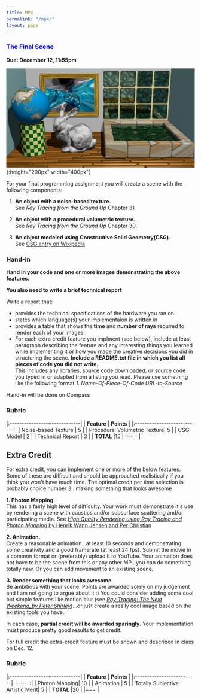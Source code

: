 ```yaml
---
title: MP4
permalink: "/mp4/"
layout: page
---
```


### <span style="color:blue"> The Final Scene  </span>
**Due: December 12, 11:55pm**

![Scene](/assets/img/scene.jpg){:height="200px" width="400px"}

For your final programming assignment you will create a scene with the following components:

1. **An object with a noise-based texture.<br/>** See _Ray Tracing from the Ground Up_ Chapter 31 

2. **An object with a procedural volumetric texture.<br/>** See _Ray Tracing from the Ground Up_ Chapter 30.  
 
3. **An object modeled using Constructive Solid Geometry(CSG).**<br/> 
  See [CSG entry on Wikipedia](https://en.wikipedia.org/wiki/Constructive_solid_geometry). 
         
### Hand-in

**Hand in your code and one or more images demonstrating the above features.**

**You also need to write a brief technical report**

Write a report that:
+ provides the technical specifications of the hardware you ran on
+ states which language(s) your implementaion is written in
+ provides a table that shows the **time** and **number of rays** required to render each of your images.
+ For each extra credit feature you implment (see below), include at least paragraph describing the feature and any interesting things you learned while implementing it or how you made the creative decisions you did in structuring the scene.
**Include a README.txt file in which you list all pieces of code you did not write.**  
This includes any libraries, source code downloaded, or source code you typed in or adapted from a listing you read. Please use something like the following format _1. Name-Of-Piece-Of-Code URL-to-Source_ 

Hand-in will be done on Compass
### Rubric


|:----------------+------------|
| **Feature**     | **Points** |
|:--------------------|-------:|
| Noise-based Texture  | 5     |
| Procedural Volumetric Texture| 5 |
| CSG Model           | 2      | 
| Technical Report    | 3      |
| **TOTAL**	        |15        |
|===
| 


## Extra Credit

For extra credit, you can implement one or more of the below features. Some of these are difficult and should be approached realistically if you think you won't have much time. The optimal credit per time selection is probably choice number 3...making something that looks awesome 

**1. Photon Mapping.**<br/> This has a fairly high level of difficulty. Your work must demonstrate it's use by rendering a scene with caustics and/or subsurface scattering and/or participating media. See [_High Quality Rendering using Ray Tracing and Photon Mapping_ by Henrik Wann Jensen and Per Christian](https://graphics.pixar.com/library/HQRenderingCourse/paper.pdf)

**2. Animation.**<br/> Create a reasonable animation...at least 10 seconds and demonstrating some creativity and a good framerate (at least 24 fps). Submit the movie in a common format or (preferably) upload it to YouTube. Your animation does not have to be the scene from this or any other MP...you can do something totally new. Or you can add movement to an existing scene.

**3. Render something that looks awesome.**<br/> Be ambitious with your scene. Points are awarded solely on my judgement and I am not going to argue about it :) You could consider adding some cool but simple features like motion blur (see [_Ray-Tracing: The Next Weekend_by Peter Shirley_](https://www.amazon.com/gp/product/B01CO7PQ8C/ref=dbs_a_def_rwt_bibl_vppi_i1))...or just create a really cool image based on the existing tools you have.

In each case, **partial credit will be awarded sparingly**. Your implementation must produce pretty good results to get credit.

For full credit the extra-credit feature must be shown and described in class on Dec. 12.  

### Rubric

|:----------------+------------|
| **Feature**           | **Points** |
|:--------------------------|-------:|
| Photon Mapping| 10 |
| Animation   | 5 |
| Totally Subjective Artistic Merit| 5     |
| **TOTAL**	                 |20        |
|===
| 
